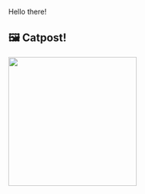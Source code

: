 Hello there!



## 🖼️ Catpost!

<sub>
    <img src="https://cdn2.thecatapi.com/images/9qn.png" height="256">
</sub>

